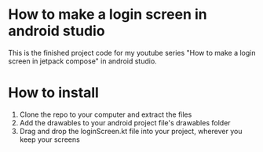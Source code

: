 # How to make a login screen in android studio
This is the finished project code for my youtube series "How to make a login screen in jetpack compose" in android studio.


# How to install
1. Clone the repo to your computer and extract the files
2. Add the drawables to your android project file's drawables folder
3. Drag and drop the loginScreen.kt file into your project, wherever you keep your screens

